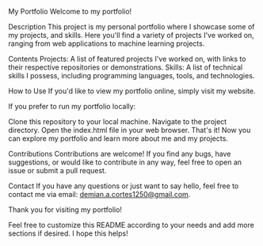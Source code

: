 My Portfolio
Welcome to my portfolio!

Description
This project is my personal portfolio where I showcase some of my projects, and skills. Here you'll find a variety of projects I've worked on, ranging from web applications to machine learning projects.

Contents
Projects: A list of featured projects I've worked on, with links to their respective repositories or demonstrations.
Skills: A list of technical skills I possess, including programming languages, tools, and technologies.

How to Use
If you'd like to view my portfolio online, simply visit my website.

If you prefer to run my portfolio locally:

Clone this repository to your local machine.
Navigate to the project directory.
Open the index.html file in your web browser.
That's it! Now you can explore my portfolio and learn more about me and my projects.

Contributions
Contributions are welcome! If you find any bugs, have suggestions, or would like to contribute in any way, feel free to open an issue or submit a pull request.

Contact
If you have any questions or just want to say hello, feel free to contact me via email: demian.a.cortes1250@gmail.com.

Thank you for visiting my portfolio!

Feel free to customize this README according to your needs and add more sections if desired. I hope this helps!